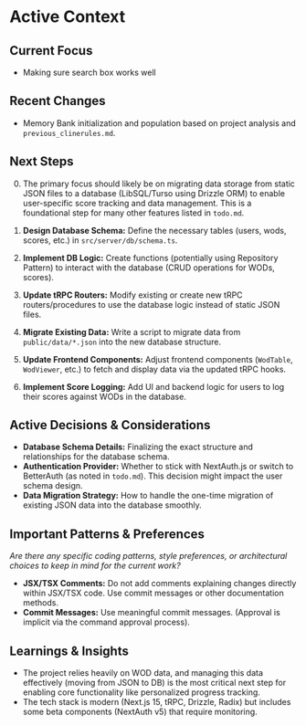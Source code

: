 # Active Context

## Current Focus

- Making sure search box works well

## Recent Changes

- Memory Bank initialization and population based on project analysis and `previous_clinerules.md`.

## Next Steps

0. The primary focus should likely be on migrating data storage from static JSON files to a database (LibSQL/Turso using Drizzle ORM) to enable user-specific score tracking and data management. This is a foundational step for many other features listed in `todo.md`.

1. **Design Database Schema:** Define the necessary tables (users, wods, scores, etc.) in `src/server/db/schema.ts`.
2. **Implement DB Logic:** Create functions (potentially using Repository Pattern) to interact with the database (CRUD operations for WODs, scores).
3. **Update tRPC Routers:** Modify existing or create new tRPC routers/procedures to use the database logic instead of static JSON files.
4. **Migrate Existing Data:** Write a script to migrate data from `public/data/*.json` into the new database structure.
5. **Update Frontend Components:** Adjust frontend components (`WodTable`, `WodViewer`, etc.) to fetch and display data via the updated tRPC hooks.
6. **Implement Score Logging:** Add UI and backend logic for users to log their scores against WODs in the database.

## Active Decisions & Considerations

- **Database Schema Details:** Finalizing the exact structure and relationships for the database schema.
- **Authentication Provider:** Whether to stick with NextAuth.js or switch to BetterAuth (as noted in `todo.md`). This decision might impact the user schema design.
- **Data Migration Strategy:** How to handle the one-time migration of existing JSON data into the database smoothly.

## Important Patterns & Preferences

_Are there any specific coding patterns, style preferences, or architectural choices to keep in mind for the current work?_

- **JSX/TSX Comments:** Do not add comments explaining changes directly within JSX/TSX code. Use commit messages or other documentation methods.
- **Commit Messages:** Use meaningful commit messages. (Approval is implicit via the command approval process).

## Learnings & Insights

- The project relies heavily on WOD data, and managing this data effectively (moving from JSON to DB) is the most critical next step for enabling core functionality like personalized progress tracking.
- The tech stack is modern (Next.js 15, tRPC, Drizzle, Radix) but includes some beta components (NextAuth v5) that require monitoring.
